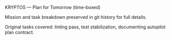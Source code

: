 <!-- Archived: superseded by AUTOPILOT.md & ROADMAP.md -->

KRYPTOS — Plan for Tomorrow (time-boxed)

Mission and task breakdown preserved in git history for full details.

Original tasks covered: linting pass, test stabilization, documenting autopilot plan contract.

